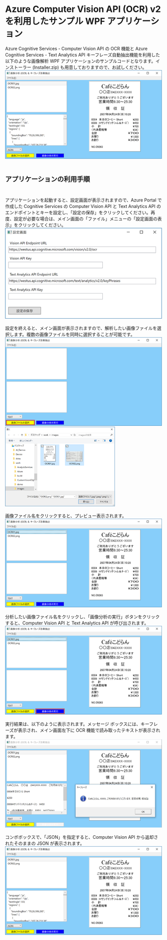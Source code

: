 # Azure Computer Vision API (OCR) v2 を利用したサンプル WPF アプリケーション 
Azure Cognitive Services - Computer Vision API の OCR 機能と Azure Cognitive Services - Text Analytics API キーフレーズ自動抽出機能を利用した以下のような画像解析 WPF アプリケーションのサンプルコードとなります。インストーラー (Installer.zip) も用意しておりますので、お試しください。<br/>
<img src="./images/computerVisonWpfApp08.png" /><br/><br/>
## アプリケーションの利用手順<br/><br/>
アプリケーションを起動すると、設定画面が表示されますので、Azure Portal で作成した Cognitive Services の Computer Vision API と Text Analytics API のエンドポイントとキーを設定し、「設定の保存」をクリックしてください。再度、設定が必要な場合は、メイン画面の「ファイル」メニューの「設定画面の表示」をクリックしてください。  
<img src="./images/computerVisonWpfApp01.png" /><br/><br/>
設定を終えると、メイン画面が表示されますので、解析したい画像ファイルを選択します。複数の画像ファイルを同時に選択することが可能です。
<img src="./images/computerVisonWpfApp03.png" /><br/>
<img src="./images/computerVisonWpfApp04.png" width="70%"/><br/><br/>
画像ファイル名をクリックすると、プレビュー表示されます。
<img src="./images/computerVisonWpfApp05.png" /><br/><br/>
分析したい画像ファイル名をクリックし、「画像分析の実行」ボタンをクリックすると、Computer Vision API と Text Analytics API が呼び出されます。
<img src="./images/computerVisonWpfApp06.png" /><br/><br/>
実行結果は、以下のように表示されます。メッセージ ボックスには、キーフレーズが表示され、メイン画面左下に OCR 機能で読み取ったテキストが表示されます。
<img src="./images/computerVisonWpfApp07.png" /><br/><br/>
コンボボックスで、「JSON」を指定すると、Computer Vision API から返却されたそのままの JSON が表示されます。
<img src="./images/computerVisonWpfApp08.png" /><br/><br/>





